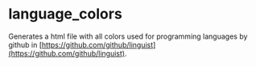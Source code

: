 # language_colors

Generates a html file with all colors used for programming languages by github
in [https://github.com/github/linguist](https://github.com/github/linguist).
